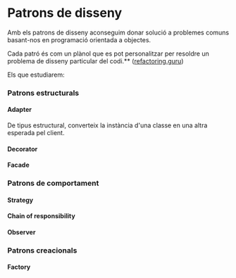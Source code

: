 # Patrons de disseny

Amb els patrons de disseny aconseguim donar solució a problemes comuns basant-nos en programació orientada a objectes.

Cada patró és com un plànol que es pot personalitzar per resoldre un problema de disseny particular del codi.\*\* ([refactoring.guru](https://refactoring.guru))

Els que estudiarem:

### Patrons estructurals

#### Adapter

De tipus estructural, converteix la instància d'una classe en una altra esperada pel client.



#### Decorator

#### Facade

### Patrons de comportament

#### Strategy

#### Chain of responsibility

#### Observer

### Patrons creacionals

#### Factory



